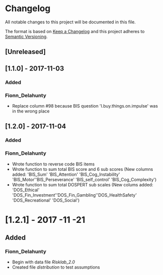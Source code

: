 # Changelog
All notable changes to this project will be documented in this file.

The format is based on [Keep a Changelog](http://keepachangelog.com/en/1.0.0/) and this project adheres to [Semantic Versioning](http://semver.org/spec/v2.0.0.html).

## [Unreleased]

## [1.1.0] - 2017-11-03
### Added
### Fionn_Delahunty
- Replace column #98 because BIS question 'I.buy.things.on.impulse' was in the wrong place

## [1.2.0] - 2017-11-04 
### Added
### Fionn_Delahunty
- Wrote function to reverse code BIS items 
- Wrote function to sum total BIS score and 6 sub scores (New columns added: 'BIS_Sum' 'BIS_Attention' 'BIS_Cog_Instability' 'BIS_Motor''BIS_Perseverance' 'BIS_self_control' 'BIS_Cog_Complexity')
- Wrote function to sum total DOSPERT sub scales (New colums added: 'DOS_Ethical' 'DOS_Fin_Investment''DOS_Fin_Gambling''DOS_HealthSafety' 'DOS_Recreational' 'DOS_Social')

# [1.2.1] - 2017 -11 -21
## Added
### Fionn_Delahunty
- Begin with data file _Risklab_2.0_
- Created file _distribution_ to test assumptions 
